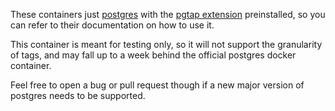These containers just [postgres](https://hub.docker.com/_/postgres)
with the [pgtap extension]() preinstalled, so you can refer to their documentation on how to use it.

This container is meant for testing only, so it will not support the granularity of tags, and may fall up to a week
behind the official postgres docker container.

Feel free to open a bug or pull request though if a new major version of postgres needs to be supported.
